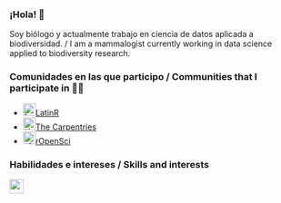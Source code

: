 ### ¡Hola! 👋

Soy biólogo y actualmente trabajo en ciencia de datos aplicada a biodiversidad. / I am a mammalogist currently working in data science applied to biodiversity research.

### Comunidades en las que participo / Communities that I participate in 💪😀 
- <code><img height="22" src="https://avatars.githubusercontent.com/u/42558048" alt="latinR logo"></code>[LatinR](https://github.com/LatinR) 
- <code><img height="22" src="https://avatars.githubusercontent.com/u/19267758" alt="the carpentries logo"></code>[The Carpentries](https://github.com/carpentries)
- <code><img height="22" src="https://avatars.githubusercontent.com/u/1200269" alt="rOpenSci logo"></code>[rOpenSci](https://ropensci.org)

### Habilidades e intereses / Skills and interests
<p align="left">
  <a href="https://skillicons.dev">
    <img src="https://skillicons.dev/icons?i=r,git,github,regex,mint,htmx,css,markdown,&theme=dark" height="25" />
  </a>
</p>

